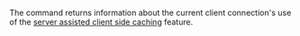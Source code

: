 The command returns information about the current client connection's use of the [server assisted client side caching](/topics/client-side-caching) feature.

